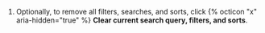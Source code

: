 1. Optionally, to remove all filters, searches, and sorts, click {% octicon "x" aria-hidden="true" %} **Clear current search query, filters, and sorts**.